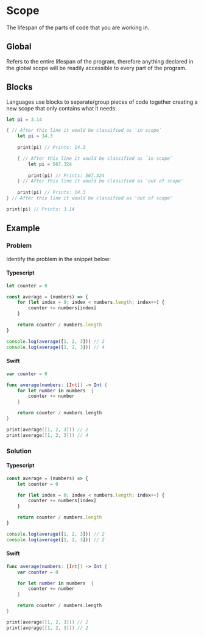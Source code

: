 # Scope

The lifespan of the parts of code that you are working in.

## Global

Refers to the entire lifespan of the program, therefore anything declared in the global scope will be readily accessible to every part of the program.

## Blocks

Languages use blocks to separate/group pieces of code together creating a new scope that only contains what it needs:

```swift
let pi = 3.14

{ // After this line it would be classified as `in scope`
    let pi = 14.3
    
    print(pi) // Prints: 14.3

    { // After this line it would be classified as `in scope`
        let pi = 567.324
        
        print(pi) // Prints: 567.324
    } // After this line it would be classified as 'out of scope'
    
    print(pi) // Prints: 14.3
} // After this line it would be classified as 'out of scope'

print(pi) // Prints: 3.14
```

## Example

### Problem

Identify the problem in the snippet below:

#### Typescript

```typescript
let counter = 0

const average = (numbers) => {
    for (let index = 0; index < numbers.length; index++) {
        counter += numbers[index]
    }

    return counter / numbers.length
}

console.log(average([1, 2, 3])) // 2
console.log(average([1, 2, 3])) // 4
```

#### Swift

```swift
var counter = 0

func average(numbers: [Int]) -> Int {
    for let number in numbers  {
        counter += number
    }

    return counter / numbers.length
}

print(average([1, 2, 3])) // 2
print(average([1, 2, 3])) // 4
```

### Solution

#### Typescript

```typescript
const average = (numbers) => {
    let counter = 0

    for (let index = 0; index < numbers.length; index++) {
        counter += numbers[index]
    }

    return counter / numbers.length
}

console.log(average([1, 2, 3])) // 2
console.log(average([1, 2, 3])) // 2
```

#### Swift

```swift
func average(numbers: [Int]) -> Int {
    var counter = 0

    for let number in numbers  {
        counter += number
    }

    return counter / numbers.length
}

print(average([1, 2, 3])) // 2
print(average([1, 2, 3])) // 2
```
